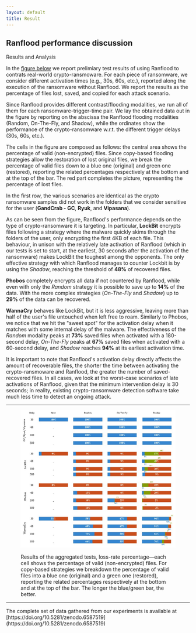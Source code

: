 ```yaml
---
layout: default
title: Result
---
```


<div class="container">

<div class="section-title">
  <h2>Ranflood performance discussion</h2>
  <p>Results and Analysis</p>
</div>

<section>

<div class="row content">


<div class="row content" markdown="1">
In the <a href="#results">figure below</a> we report prelimiary test results of using Ranflood to contrats real-world crypto-ransmoware. For each piece of ransomware, we consider different activation times (e.g., 30s, 60s, etc.), reported along the execution of the ransomware without Ranflood. We report the results as the percentage of files lost, saved, and copied for each attack scenario. 

Since Ranflood provides different contrast/flooding modalities, we run all of them for each ransomware-trigger-time pair. We lay the obtained data out in the figure by reporting on the abscissa the Ranflood flooding modalities (Random, On-The-Fly, and Shadow), while the ordinates show the performance of the crypto-ransomware w.r.t. the different trigger delays (30s, 60s, etc.). 

The cells in the figure are composed as follows: the central area shows the percentage of valid (non-encrypted) files. Since copy-based flooding strategies allow the restoration of lost original files, we break the percentage of valid files down to a blue one (original) and green one (restored), reporting the related percentages respectively at the bottom and at the top of the bar. The red part completes the picture, representing the percentage of lost files.

In the first row, the various scenarios are identical as the crypto ransomware samples did not work in the folders that we consider sensitive for the user (**GandCrab - GC**, **Ryuk**, and **Vipasana**).

As can be seen from the figure, Ranflood's performance depends on the type of crypto-ransomware it is targeting. 
In particular, **LockBit** encrypts files following a strategy where the malware quickly skims through the folders of the user, only encrypting the first 4KB of each file. This behaviour, in unison with the relatively late activation of Ranflood (which in our tests is set to start, at the earliest, 30 seconds after the activation of the ransomware) makes LockBit the toughest among the opponents. The only effective strategy with which Ranflood manages to counter Lockbit is by using the *Shadow*, reaching the threshold of **48%** of recovered files.

**Phobos** completely encrypts all data if not countered by Ranflood, while even with only the *Random* strategy it is possible to save up to **14%** of the data. With the more complex strategies (*On-The-Fly* and *Shadow*) up to **29%** of the data can be recovered.

**WannaCry** behaves like LockBit, but it is less aggressive, leaving more than half of the user's file untouched when left free to roam. Similarly to Phobos, we notice that we hit the "sweet spot" for the activation delay when it matches with some internal delay of the malware. The effectiveness of the *Random* modality peaks at **73%** saved files when activated with a 180-second delay, *On-The-Fly* peaks at **67%** saved files when activated with a 60-second delay, and *Shadow* reaches **94%** at its earliest activation time.

  <div class="col-8 offset-2 pt-3 pb-1 text-center alert alert-success">
    <p class="text-center" markdown="1">
  It is important to note that Ranflood's activation delay directly affects the amount of recoverable files, the shorter the time between activating the crypto-ransmoware and Ranflood, the greater the number of saved-recovered files.
  In all cases, we look at the worst-case scenarios of late activations of Ranflood, given that the minimum intervention delay is 30 seconds; in reality, existing crypto-ransomware detection software take much less time to detect an ongoing attack. 
  </p>
  </div>


</div>



<hr class="my-5">

</div>
<figure>
  <img id="results" class="mx-auto d-block img-fluid" src="/assets/img/results.jpg">
  <figcaption>
    <p>Results of the aggregated tests, loss-rate percentage&mdash;each cell shows the percentage of valid (non-encrypted) files. For  copy-based strategies we breakdown the percentage of valid files into a blue one (original) and a green one (restored), reporting the related percentages respectively at the bottom and at the top of the bar. The longer the blue/green bar, the better.</p>
  </figcaption>
</figure>


<hr class="my-5">
<div class="col-8 offset-2 pt-3 pb-1 text-center alert alert-info">
  <p class="text-center" markdown="1">The complete set of data gathered from our experiments is available at [https://doi.org/10.5281/zenodo.6587519](https://doi.org/10.5281/zenodo.6587519)</p>
</div>
</section>
